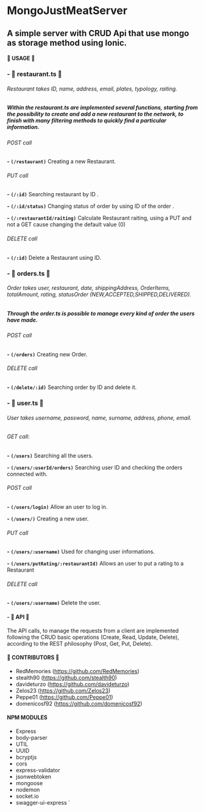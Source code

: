 # MongoJustMeatServer
## A simple server with CRUD Api that use mongo as storage method using Ionic.


#### :page_facing_up: USAGE :page_facing_up:



### - :fork_and_knife: restaurant.ts :fork_and_knife:
###### Restaurant takes ID, name, address, email, plates, typology, raiting. 

##### Within the restaurant.ts are implemented several functions, starting from the possibility to create and add a new restaurant to the network, to finish with many filtering methods to quickly find a particular information.


 ###### POST call
 
**- `(/restaurant)`** Creating a new Restaurant.

###### PUT call

 **- `(/:id)`** Searching restaurant by ID .

 **- `(/:id/status)`** Changing status of order by using ID of the order .
 
 **- `(/:restaurantId/raiting)`** Calculate Restaurant raiting, using a PUT and not a GET cause changing the default value (0)
 
 ###### DELETE call
 
**- `(/:id)`** Delete a Restaurant using ID.





### - :stew: orders.ts :stew:
###### Order takes user, restaurant, date, shippingAddress, OrderItems, totalAmount, rating, statusOrder (NEW,ACCEPTED,SHIPPED,DELIVERED).

##### Through the order.ts is possible to manage every kind of order the users have made. 


 ###### POST call

**- `(/orders)`** Creating new Order.

###### DELETE call

**- `(/delete/:id)`** Searching order by ID and delete it.



### - :woman: user.ts :man:
###### User takes username, password, name, surname, address, phone, email.


###### GET call:

**- `(/users)`** Searching all the users.

**- `(/users/:userId/orders)`** Searching user ID and checking the orders connected with.


 ###### POST call

**- `(/users/login)`** Allow an user to log in.

**- `(/users/)`** Creating a new user.

###### PUT call

**- `(/users/:username)`** Used for changing user informations.

**- `(/users/putRating/:restaurantId)`** Allows an user to put a rating to a Restaurant

###### DELETE call

**- `(/users/:username)`** Delete the user.





#### - :honeybee: API :honeybee:

The API calls, to manage the requests from a client are implemented following the CRUD basic operations (Create, Read, Update, Delete), according to the REST philosophy (Post, Get, Put, Delete). 



#### :bust_in_silhouette: CONTRIBUTORS :bust_in_silhouette:
- RedMemories (https://github.com/RedMemories)
- stealth90 (https://github.com/stealth90)
- davideturzo (https://github.com/davideturzo)
- Zelos23 (https://github.com/Zelos23)
- Peppe01 (https://github.com/Peppe01)
- domenicosf92 (https://github.com/domenicosf92)


#### NPM MODULES
- Express
- body-parser
- UTIL
- UUID
- bcryptjs
- cors 
- express-validator
- jsonwebtoken
- mongoose
- nodemon
- socket.io
- swagger-ui-express
`
